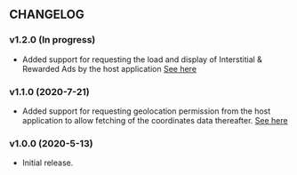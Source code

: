 ## CHANGELOG

### v1.2.0 (In progress)

- Added support for requesting the load and display of Interstitial & Rewarded Ads by the host application [See here](README.MD#4-Show-Ads)

### v1.1.0 (2020-7-21)

- Added support for requesting geolocation permission from the host application to allow fetching of the coordinates data thereafter. [See here](README.md#3-Request-Permissions)

### v1.0.0 (2020-5-13)

- Initial release.
